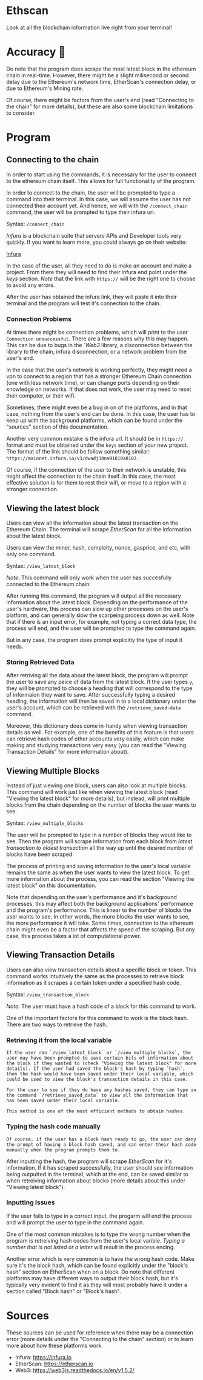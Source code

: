 # Ethscan 

Look at all the blockchain information live right from your terminal! 


# Accuracy 🎯

Do note that the program does scrape the most latest block in the ethereum chain in real-time. However, there might be a slight milisecond or second delay due to the Ethereum's network time, EtherScan's connection delay, or due to Ethereum's Mining rate. 

Of course, there might be factors from the user's end (read "Connecting to the chain" for more details), but these are also some blockchain limitations to consider. 


# Program 

## Connecting to the chain 

In order to start using the commands, it is necessary for the user to connect to the ethereum chain itself. This allows for full functionality of the program. 

In order to connect to the chain, the user will be prompted to type a command into their terminal. In this case, we will assume the user has not connected their account yet. And hence, we will with the `/connect_chain` command, the user will be prompted to type their infura url. 

Syntax: `/connect_chain`

*Infura* is a blockchain suite that servers APIs and Developer tools very quickly. If you want to learn more, you could always go on their website:

<a href="https://infura.io">Infura</a>

In the case of the user, all they need to do is make an account and make a project. From there they will need to find their infura end point under the *keys* section. *Note* that the link with `https://` will be the right one to choose to avoid any errors.

After the user has obtained the infura link, they will paste it into their terminal and the program will test it's connection to the chain. 

### Connection Problems

At times there might be connection problems, which will print to the user `Connection unsuccessful`. There are a few reasons why this may happen. This can be due to bugs in the `*Web3* library, a disconnection between the library to the chain, infura disconnection, or a network problem from the user's end. 


In the case that the user's network is working perfectly, they might need a vpn to connect to a region that has a stronger Ethereum Chain connection (one with less network time), or can change ports depending on their knowledge on networks. If that does not work, the user may need to reset their computer, or their wifi.

Sometimes, there might even be a bug in on of the platforms, and in that case, nothing from the user's end can be done. In this case, the user has to keep up with the background platforms, which can be found under the "sources" section of this documentation.

Another very common mistake is the infura url. It should be in `https://` format and must be obtained under the `keys` section of your new project. The format of the link should be follow something similar: `https://mainnet.infura.io/v3/dwadj38nm91010a0102`. 

Of course, if the connection of the user to their network is unstable, this might affect the connection to the chain itself. In this case, the most effective solution is for them to rest their wifi, or move to a region with a stronger connection.

## Viewing the latest block

Users can view all the information about the latest transaction on the Ethereum Chain. The terminal will scrape *EtherScan* for all the information about the latest block. 

Users can view the miner, hash, compleity, nonce, gasprice, and etc, with only one command.

Syntax: `/view_latest_block`

*Note*: This command will only work when the user has succesfully connected to the Ethereum chain.

After running this command, the program will output all the necessary information about the latest block. Depending on the performance of the user's hardware, this process can slow up other processes on the user's platform, and can generally slow the scarpeing process down as well. Note that if there is an input error, for example, not typing a correct data type, the process will end, and the user will be prompted to type the command again.

But in any case, the program does prompt explicitly the type of input it needs.

### Storing Retrieved Data 

After retriving all the data about the latest block, the program will prompt the user to save any peice of data from the latest block. If the user types `y`, they will be prompted to choose a heading that will correspond to the type of informaion they want to save. After successfully typing a desired heading, the information will then be saved in to a local dictionary under the user's account, which can be retrieved with the `/retrieve_saved-data` command. 

Moreover, this dictionary does come in-handy when viewing transaction details as well. For example, one of the benefits of this feature is that users can retrieve hash codes of other accounts very easily, which can make making and studying transactions very easy (you can read the "Viewing Transaction Details" for more information about).

## Viewing Multiple Blocks 

Instead of just viewing one block, users can also look at multiple blocks. This command will work just like when viewing the latest block (read "Viewing the latest block" for more details), but instead, will print multiple blocks from the chain depending on the number of blocks the user wants to see.

Syntax: `/view_multiple_blocks`

The user will be prompted to type in a number of blocks they would like to see. Then the program will scrape information from each block from *latest transaction to oldest transaction* all the way up until the desired number of blocks have been scraped. 

The process of printing and saving information to the user's local variable remains the same as when the user wants to view the latest block. To get more information about the process, you can read the section "Viewing the latest block" on this documentation.

Note that depending on the user's performance and it's background processes, this may affect both the background applications' performance and the program's performance. This is linear to the number of blocks the user wants to see. In other words, the more blocks the user wants to see, the more performance it will take. Some times, connection to the ethereum chain might even be a factor that affects the speed of the scraping. But any case, this process takes a lot of computational power. 

## Viewing Transaction Details

Users can also view transaction details about a specific block or token. This command works intuitively the same as the processes to retrieve block information as it scrapes a certain token under a specified hash code.

Syntax: `/view_transaction_block`

*Note*: The user must have a hash code of a block for this command to work.

One of the important factors for this command to work is the block hash. There are two ways to retrieve the hash.

### Retrieving it from the local variable 

    If the user ran `/view_latest_block` or `/view_multiple_blocks`, the user may have been prompted to save certain bits of information about the block if they wanted to (check "Viewing the latest block" for more details). If the user had saved the block's hash by typing `hash`, then the hash would have been saved under their local variable, which could be used to view the block's transaction details in this case. 
    
    For the user to see if they do have any hashes saved, they can type in the command `/retrieve_saved_data` to view all the information that has been saved under their local variable.

    This method is one of the most efficient methods to obtain hashes.


### Typing the hash code manually


    Of course, if the user has a block hash ready to go, the user can deny the prompt of having a block hash saved, and can enter their hash code manually when the program prompts them to.

After inputting the hash, the program will scrape *EtherScan* for it's information. If it has scraped successfully, the user should see information being outputted in the terminal, which at the end, can be saved similar to when retreiving information about blocks (more details about this under "Viewing latest block").

### Inputting Issues

If the user fails to type in a correct input, the progarm will end the process and will prompt the user to type in the command again.

One of the most common mistakes is to type the wrong number when the program is retreiving hash codes from the user's local varible. *Typing a number that is not listed or a letter* will result in the process ending. 

Another error which is very common is to have the wrong hash code. Make sure it's the block hash, which can be found explicitly under the "block's hash" section on EtherScan when on a block. Do note that different platforms may have different ways to output their block hash, but it's typically very evident to find it as they will most probably have it under a section called "Block hash" or "Block's hash".


# Sources

These sources can be used for reference when there may be a connection error (more details under the "Connecting to the chain" section) or to learn more about how these platforms work.

 - Infura: https://infura.io
 - EtherScan: https://etherscan.io
 - Web3: https://web3js.readthedocs.io/en/v1.5.2/
